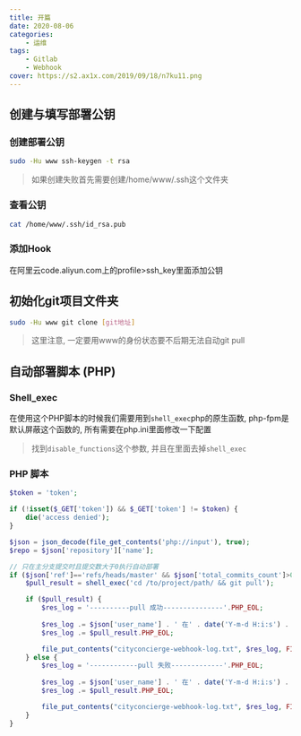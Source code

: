 ```yaml
---
title: 开篇
date: 2020-08-06
categories:
    - 运维
tags:
    - Gitlab
    - Webhook
cover: https://s2.ax1x.com/2019/09/18/n7ku11.png
---
```



## 创建与填写部署公钥
### 创建部署公钥
```bash
sudo -Hu www ssh-keygen -t rsa
```
> 如果创建失败首先需要创建/home/www/.ssh这个文件夹

### 查看公钥
```bash
cat /home/www/.ssh/id_rsa.pub
```

### 添加Hook
在阿里云code.aliyun.com上的profile>ssh_key里面添加公钥

## 初始化git项目文件夹
```bash
sudo -Hu www git clone [git地址]
```
> 这里注意, 一定要用www的身份状态要不后期无法自动git pull

## 自动部署脚本 (PHP)

### Shell_exec
在使用这个PHP脚本的时候我们需要用到```shell_exec```php的原生函数, php-fpm是默认屏蔽这个函数的, 所有需要在php.ini里面修改一下配置
> 找到```disable_functions```这个参数, 并且在里面去掉```shell_exec```

### PHP 脚本
```php
$token = 'token';

if (!isset($_GET['token']) && $_GET['token'] != $token) {
	die('access denied');
}

$json = json_decode(file_get_contents('php://input'), true);
$repo = $json['repository']['name'];

// 只在主分支提交时且提交数大于0执行自动部署
if ($json['ref']=='refs/heads/master' && $json['total_commits_count']>0) {
	$pull_result = shell_exec('cd /to/project/path/ && git pull');

	if ($pull_result) {
		$res_log = '----------pull 成功---------------'.PHP_EOL;
	    
		$res_log .= $json['user_name'] . ' 在' . date('Y-m-d H:i:s') . '向' . $json['repository']['name'] . '项目的' . $json['ref'] . '分支push了' . $json['total_commits_count'] . '个commit：' . PHP_EOL;
		$res_log .= $pull_result.PHP_EOL;

		file_put_contents("cityconcierge-webhook-log.txt", $res_log, FILE_APPEND);//追加写入
	} else {
		$res_log = '------------pull 失败-------------'.PHP_EOL;
	    
		$res_log .= $json['user_name'] . ' 在' . date('Y-m-d H:i:s') . '向' . $json['repository']['name'] . '项目的' . $json['ref'] . '分支push了' . $json['total_commits_count'] . '个commit：' . PHP_EOL;
		$res_log .= $pull_result.PHP_EOL;

		file_put_contents("cityconcierge-webhook-log.txt", $res_log, FILE_APPEND);//追加写入
	}
}
```
